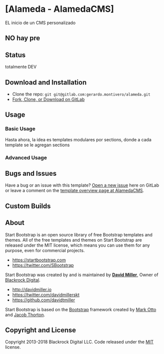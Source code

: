 # [Alameda - AlamedaCMS]

EL inicio de un CMS personalizado

## NO hay pre



## Status
totalmente DEV

## Download and Installation


* Clone the repo: `git git@gitlab.com:gerardo.montivero/alameda.git`
* [Fork, Clone, or Download on GitLab](https://gitlab.com/gerardo.montivero/alameda)

## Usage

### Basic Usage

Hasta ahora, la idea es templates modulares por sections, donde a cada template se le agregan sections

### Advanced Usage



## Bugs and Issues

Have a bug or an issue with this template? [Open a new issue](https://gitlab.com/gerardo.montivero/alameda/issues) here on GitLab or leave a comment on the [template overview page at AlamedaCMS](https://gitlab.com/gerardo.montivero/alameda/).

## Custom Builds



## About

Start Bootstrap is an open source library of free Bootstrap templates and themes. All of the free templates and themes on Start Bootstrap are released under the MIT license, which means you can use them for any purpose, even for commercial projects.

* https://startbootstrap.com
* https://twitter.com/SBootstrap

Start Bootstrap was created by and is maintained by **[David Miller](http://davidmiller.io/)**, Owner of [Blackrock Digital](http://blackrockdigital.io/).

* http://davidmiller.io
* https://twitter.com/davidmillerskt
* https://github.com/davidtmiller

Start Bootstrap is based on the [Bootstrap](http://getbootstrap.com/) framework created by [Mark Otto](https://twitter.com/mdo) and [Jacob Thorton](https://twitter.com/fat).

## Copyright and License

Copyright 2013-2018 Blackrock Digital LLC. Code released under the [MIT](https://gitlab.com/gerardo.montivero/alameda/blob/master/LICENSE) license.
